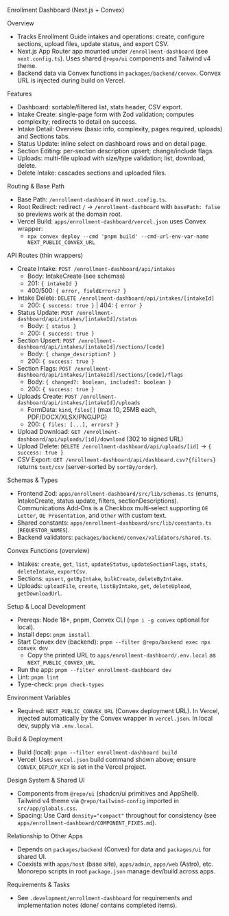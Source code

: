 Enrollment Dashboard (Next.js + Convex)

Overview
- Tracks Enrollment Guide intakes and operations: create, configure sections, upload files, update status, and export CSV.
- Next.js App Router app mounted under `/enrollment-dashboard` (see `next.config.ts`). Uses shared `@repo/ui` components and Tailwind v4 theme.
- Backend data via Convex functions in `packages/backend/convex`. Convex URL is injected during build on Vercel.

Features
- Dashboard: sortable/filtered list, stats header, CSV export.
- Intake Create: single-page form with Zod validation; computes complexity; redirects to detail on success.
- Intake Detail: Overview (basic info, complexity, pages required, uploads) and Sections tabs.
- Status Update: inline select on dashboard rows and on detail page.
- Section Editing: per-section description upsert; change/include flags.
- Uploads: multi-file upload with size/type validation; list, download, delete.
- Delete Intake: cascades sections and uploaded files.

Routing & Base Path
- Base Path: `/enrollment-dashboard` in `next.config.ts`.
- Root Redirect: redirect `/` → `/enrollment-dashboard` with `basePath: false` so previews work at the domain root.
- Vercel Build: `apps/enrollment-dashboard/vercel.json` uses Convex wrapper:
  - `npx convex deploy --cmd 'pnpm build' --cmd-url-env-var-name NEXT_PUBLIC_CONVEX_URL`

API Routes (thin wrappers)
- Create Intake: `POST /enrollment-dashboard/api/intakes`
  - Body: IntakeCreate (see schemas)
  - 201: `{ intakeId }`
  - 400/500: `{ error, fieldErrors? }`
- Intake Delete: `DELETE /enrollment-dashboard/api/intakes/[intakeId]`
  - 200: `{ success: true }` | 404: `{ error }`
- Status Update: `POST /enrollment-dashboard/api/intakes/[intakeId]/status`
  - Body: `{ status }`
  - 200: `{ success: true }`
- Section Upsert: `POST /enrollment-dashboard/api/intakes/[intakeId]/sections/[code]`
  - Body: `{ change_description? }`
  - 200: `{ success: true }`
- Section Flags: `POST /enrollment-dashboard/api/intakes/[intakeId]/sections/[code]/flags`
  - Body: `{ changed?: boolean, included?: boolean }`
  - 200: `{ success: true }`
- Uploads Create: `POST /enrollment-dashboard/api/intakes/[intakeId]/uploads`
  - FormData: `kind`, `files[]` (max 10, 25MB each, PDF/DOCX/XLSX/PNG/JPG)
  - 200: `{ files: [...], errors? }`
- Upload Download: `GET /enrollment-dashboard/api/uploads/[id]/download` (302 to signed URL)
- Upload Delete: `DELETE /enrollment-dashboard/api/uploads/[id]` → `{ success: true }`
- CSV Export: `GET /enrollment-dashboard/api/dashboard.csv?{filters}` returns `text/csv` (server-sorted by `sortBy/order`).

Schemas & Types
- Frontend Zod: `apps/enrollment-dashboard/src/lib/schemas.ts` (enums, IntakeCreate, status update, filters, sectionDescriptions). Communications Add‑Ons is a Checkbox multi‑select supporting `OE Letter`, `OE Presentation`, and `Other` with custom text.
- Shared constants: `apps/enrollment-dashboard/src/lib/constants.ts` (`REQUESTOR_NAMES`).
- Backend validators: `packages/backend/convex/validators/shared.ts`.

Convex Functions (overview)
- Intakes: `create`, `get`, `list`, `updateStatus`, `updateSectionFlags`, `stats`, `deleteIntake`, `exportCsv`.
- Sections: `upsert`, `getByIntake`, `bulkCreate`, `deleteByIntake`.
- Uploads: `uploadFile`, `create`, `listByIntake`, `get`, `deleteUpload`, `getDownloadUrl`.

Setup & Local Development
- Prereqs: Node 18+, pnpm, Convex CLI (`npm i -g convex` optional for local).
- Install deps: `pnpm install`
- Start Convex dev (backend): `pnpm --filter @repo/backend exec npx convex dev`
  - Copy the printed URL to `apps/enrollment-dashboard/.env.local` as `NEXT_PUBLIC_CONVEX_URL`
- Run the app: `pnpm --filter enrollment-dashboard dev`
- Lint: `pnpm lint`
- Type-check: `pnpm check-types`

Environment Variables
- Required: `NEXT_PUBLIC_CONVEX_URL` (Convex deployment URL). In Vercel, injected automatically by the Convex wrapper in `vercel.json`. In local dev, supply via `.env.local`.

Build & Deployment
- Build (local): `pnpm --filter enrollment-dashboard build`
- Vercel: Uses `vercel.json` build command shown above; ensure `CONVEX_DEPLOY_KEY` is set in the Vercel project.

Design System & Shared UI
- Components from `@repo/ui` (shadcn/ui primitives and AppShell). Tailwind v4 theme via `@repo/tailwind-config` imported in `src/app/globals.css`.
- Spacing: Use Card `density="compact"` throughout for consistency (see `apps/enrollment-dashboard/COMPONENT_FIXES.md`).

Relationship to Other Apps
- Depends on `packages/backend` (Convex) for data and `packages/ui` for shared UI.
- Coexists with `apps/host` (base site), `apps/admin`, `apps/web` (Astro), etc. Monorepo scripts in root `package.json` manage dev/build across apps.

Requirements & Tasks
- See `.development/enrollment-dashboard` for requirements and implementation notes (done/ contains completed items).
